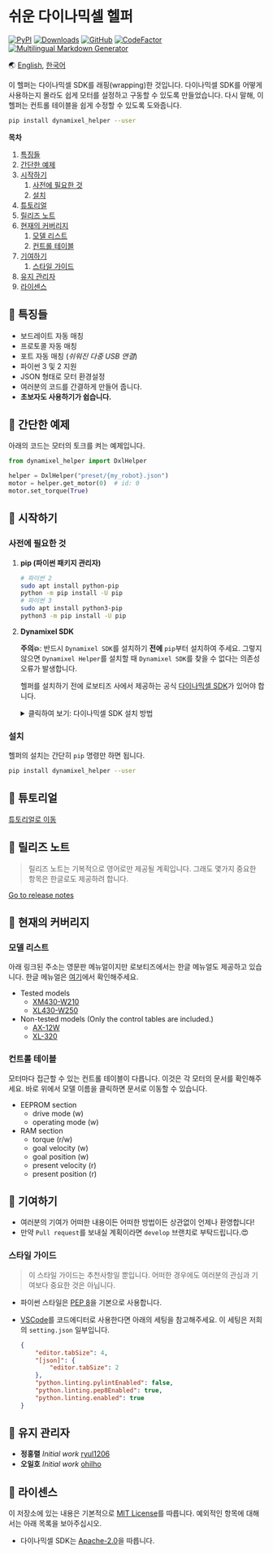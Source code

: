 # 쉬운 다이나믹셀 헬퍼

[![PyPI](https://img.shields.io/pypi/v/dynamixel-helper.svg)](https://pypi.org/project/dynamixel-helper/)
[![Downloads](https://pepy.tech/badge/dynamixel-helper)](https://pepy.tech/project/dynamixel-helper)
[![GitHub](https://img.shields.io/github/license/ryul1206/easy-dynamixel-helper.svg)](https://github.com/ryul1206/easy-dynamixel-helper/blob/master/LICENSE)
[![CodeFactor](https://www.codefactor.io/repository/github/ryul1206/easy-dynamixel-helper/badge/master)](https://www.codefactor.io/repository/github/ryul1206/easy-dynamixel-helper)
[![Multilingual Markdown Generator](https://img.shields.io/badge/markdown-multilingual%20🌐-ff69b4.svg)](https://github.com/ryul1206/multilingual-markdown)

🌏 [English](https://github.com/ryul1206/easy-dynamixel-helper/blob/master/README.md),
[한국어](https://github.com/ryul1206/easy-dynamixel-helper/blob/master/README.kr.md)

이 헬퍼는 다이나믹셀 SDK를 래핑(wrapping)한 것입니다. 다이나믹셀 SDK를 어떻게 사용하는지 몰라도 쉽게 모터를 설정하고 구동할 수 있도록 만들었습니다. 다시 말해, 이 헬퍼는 컨트롤 테이블을 쉽게 수정할 수 있도록 도와줍니다.

```bash
pip install dynamixel_helper --user
```

**목차**

1. [ 특징들](#-특징들)
1. [ 간단한 예제](#-간단한-예제)
1. [ 시작하기](#-시작하기)
    1. [사전에 필요한 것](#사전에-필요한-것)
    1. [설치](#설치)
1. [ 튜토리얼](#-튜토리얼)
1. [ 릴리즈 노트](#-릴리즈-노트)
1. [ 현재의 커버리지](#-현재의-커버리지)
    1. [모델 리스트](#모델-리스트)
    1. [컨트롤 테이블](#컨트롤-테이블)
1. [ 기여하기](#-기여하기)
    1. [스타일 가이드](#스타일-가이드)
1. [ 유지 관리자](#-유지-관리자)
1. [ 라이센스](#-라이센스)

## 💎 특징들

- 보드레이트 자동 매칭
- 프로토콜 자동 매칭
- 포트 자동 매칭 (*쉬워진 다중 USB 연결*)
- 파이썬 3 및 2 지원
- JSON 형태로 모터 환경설정
- 여러분의 코드를 간결하게 만들어 줍니다.
- **초보자도 사용하기가 쉽습니다.**

## 🐣 간단한 예제

아래의 코드는 모터의 토크를 켜는 예제입니다.

```python
from dynamixel_helper import DxlHelper

helper = DxlHelper("preset/{my_robot}.json")
motor = helper.get_motor(0)  # id: 0
motor.set_torque(True)
```

## 🚀 시작하기

### 사전에 필요한 것

1. **pip (파이썬 패키지 관리자)**

    ```bash
    # 파이썬 2
    sudo apt install python-pip
    python -m pip install -U pip
    # 파이썬 3
    sudo apt install python3-pip
    python3 -m pip install -U pip
    ```

2. **Dynamixel SDK**

    **주의💥**: 반드시 `Dynamixel SDK`를 설치하기 **전에** `pip`부터 설치하여 주세요. 그렇지 않으면 `Dynamixel Helper`를 설치할 때 `Dynamixel SDK`를 찾을 수 없다는 의존성 오류가 발생합니다.
    
    헬퍼를 설치하기 전에 로보티즈 사에서 제공하는 공식 [다이나믹셀 SDK](https://github.com/ROBOTIS-GIT/DynamixelSDK)가 있어야 합니다.

    <details><summary>클릭하여 보기: 다이나믹셀 SDK 설치 방법</summary>
    <p>
    
    1. 라이브러리를 설치할 공간에 공식 SDK 코드를 내려받습니다. 예를 들어, 저는 `~/lib` 폴더를 만들었습니다.

        ```bash
        git clone https://github.com/ROBOTIS-GIT/DynamixelSDK.git
        ```

    2. 방금 내려받은 SDK 폴더에서 `/DynamixelSDK/python` 위치로 이동합니다.

        ```bash
        cd ${여러분의_다운로드_경로}/DynamixelSDK/python
        ```
        
    3. `--user` 옵션과 함께 `setup.py`를 실행하면 SDK 설치가 끝납니다. 흔히 `sudo`라고 하는 관리자 권한은 추천하지 않습니다. 자세한 이유은 [이 글(한국어)](https://medium.com/@chullino/sudo-%EC%A0%88%EB%8C%80-%EC%93%B0%EC%A7%80-%EB%A7%88%EC%84%B8%EC%9A%94-8544aa3fb0e7)을 참고해 주세요.

        ```bash
        python setup.py install --user
        ```

    </p>
    </details>

### 설치

헬퍼의 설치는 간단히 `pip` 명령만 하면 됩니다.

```bash
pip install dynamixel_helper --user
```

## 🌱 튜토리얼

[튜토리얼로 이동](https://github.com/ryul1206/easy-dynamixel-helper/blob/master/tutorial/TUTORIAL.kr.md)

## 🚩 릴리즈 노트

> 릴리즈 노트는 기복적으로 영어로만 제공될 계획입니다. 그래도 몇가지 중요한 항목은 한글로도 제공하려 합니다.

[Go to release notes](https://github.com/ryul1206/easy-dynamixel-helper/blob/master/CHANGELOG.md#Release-Notes)

## 🔭 현재의 커버리지

### 모델 리스트

아래 링크된 주소는 영문판 메뉴얼이지만 로보티즈에서는 한글 메뉴얼도 제공하고 있습니다. 한글 메뉴얼은 [여기](http://emanual.robotis.com/docs/kr/)에서 확인해주세요.

- Tested models
  - [XM430-W210](http://emanual.robotis.com/docs/en/dxl/x/xm430-w210/#control-table-of-eeprom-area)
  - [XL430-W250](http://emanual.robotis.com/docs/en/dxl/x/xl430-w250/#control-table-of-eeprom-area)
- Non-tested models (Only the control tables are included.)
  - [AX-12W](https://emanual.robotis.com/docs/en/dxl/ax/ax-12w/#control-table-of-eeprom-area)
  - [XL-320](https://emanual.robotis.com/docs/en/dxl/x/xl320/#control-table-of-eeprom-area)

### 컨트롤 테이블

모터마다 접근할 수 있는 컨트롤 테이블이 다릅니다. 이것은 각 모터의 문서를 확인해주세요. 바로 위에서 모델 이름을 클릭하면 문서로 이동할 수 있습니다.

- EEPROM section
    - drive mode (w)
    - operating mode (w)
- RAM section
    - torque (r/w)
    - goal velocity (w)
    - goal position (w)
    - present velocity (r)
    - present position (r)

## 💌 기여하기

- 여러분의 기여가 어떠한 내용이든 어떠한 방법이든 상관없이 언제나 환영합니다!
- 만약 `Pull request`를 보내실 계획이라면 `develop` 브랜치로 부탁드립니다.😍
<!-- common -->

### 스타일 가이드

> 이 스타일 가이드는 추천사항일 뿐입니다. 어떠한 경우에도 여러분의 관심과 기여보다 중요한 것은 아닙니다.

- 파이썬 스타일은 [PEP 8](https://www.python.org/dev/peps/pep-0008/)을 기본으로 사용합니다.
- [VSCode](https://code.visualstudio.com/)를 코드에디터로 사용한다면 아래의 세팅을 참고해주세요. 이 세팅은 저희의 `setting.json` 일부입니다.

    ```json
    {
        "editor.tabSize": 4,
        "[json]": {
            "editor.tabSize": 2
        },
        "python.linting.pylintEnabled": false,
        "python.linting.pep8Enabled": true,
        "python.linting.enabled": true
    }
    ```

## 🔧 유지 관리자

- **정홍렬** _Initial work_ [ryul1206](https://github.com/ryul1206)
- **오일호** _Initial work_ [ohilho](https://github.com/ohilho)

## 📜 라이센스

이 저장소에 있는 내용은 기본적으로 [MIT License](https://github.com/ryul1206/easy-dynamixel-helper/blob/master/LICENSE)를 따릅니다. 예외적인 항목에 대해서는 아래 목록을 보아주십시오.

- 다이나믹셀 SDK는 [Apache-2.0](https://github.com/ROBOTIS-GIT/DynamixelSDK/blob/master/LICENSE)을 따릅니다.

